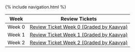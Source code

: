 {% include navigation.html %}

| Week |**Review Tickets**|
|-------|--------------------|
|Week 0 |<a href="https://github.com/saumyapalk23/Saumya-Palakodety-Trimester-3-/issues/1" target="_blank">Review Ticket Week 0 (Graded by Kaavya)</a> |
|Week 1 |<a href="https://github.com/saumyapalk23/Saumya-Palakodety-Trimester-3-/issues/2" target="_blank">Review Ticket Week 1 (Graded by Kaavya)</a> |
|Week 2 |<a href="https://github.com/saumyapalk23/Saumya-Palakodety-Trimester-3-/issues/3" target="_blank">Review Ticket Week 2 (Graded by Kaavya)</a> |


  

  
